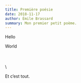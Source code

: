 ```yaml
---
title: Première poésie
date: 2018-11-17
author: Émile Brassard
summary: Mon premier petit poème.
---
```


Hello

World
\
\
\
\
\

Et c’est tout.